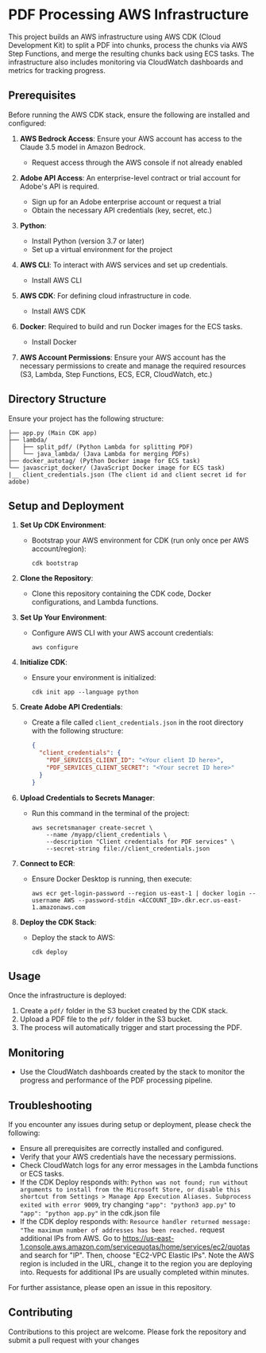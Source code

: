# PDF Processing AWS Infrastructure

This project builds an AWS infrastructure using AWS CDK (Cloud Development Kit) to split a PDF into chunks, process the chunks via AWS Step Functions, and merge the resulting chunks back using ECS tasks. The infrastructure also includes monitoring via CloudWatch dashboards and metrics for tracking progress.

## Prerequisites

Before running the AWS CDK stack, ensure the following are installed and configured:

1. **AWS Bedrock Access**: Ensure your AWS account has access to the Claude 3.5 model in Amazon Bedrock.
   - Request access through the AWS console if not already enabled

2. **Adobe API Access**: An enterprise-level contract or trial account for Adobe's API is required.
   - Sign up for an Adobe enterprise account or request a trial
   - Obtain the necessary API credentials (key, secret, etc.)

3. **Python**:
   - Install Python (version 3.7 or later)
   - Set up a virtual environment for the project

4. **AWS CLI**: To interact with AWS services and set up credentials.
   - Install AWS CLI

5. **AWS CDK**: For defining cloud infrastructure in code.
   - Install AWS CDK

6. **Docker**: Required to build and run Docker images for the ECS tasks.
   - Install Docker

7. **AWS Account Permissions**: Ensure your AWS account has the necessary permissions to create and manage the required resources (S3, Lambda, Step Functions, ECS, ECR, CloudWatch, etc.)

## Directory Structure

Ensure your project has the following structure:

```
├── app.py (Main CDK app)
├── lambda/
│   ├── split_pdf/ (Python Lambda for splitting PDF)
│   └── java_lambda/ (Java Lambda for merging PDFs)
├── docker_autotag/ (Python Docker image for ECS task)
└── javascript_docker/ (JavaScript Docker image for ECS task)
|__ client_credentials.json (The client id and client secret id for adobe)
```

## Setup and Deployment

1. **Set Up CDK Environment**:
   - Bootstrap your AWS environment for CDK (run only once per AWS account/region):
     ```
     cdk bootstrap
     ```

2. **Clone the Repository**:
   - Clone this repository containing the CDK code, Docker configurations, and Lambda functions.

3. **Set Up Your Environment**:
   - Configure AWS CLI with your AWS account credentials:
     ```
     aws configure
     ```

4. **Initialize CDK**:
   - Ensure your environment is initialized:
     ```
     cdk init app --language python
     ```

5. **Create Adobe API Credentials**:
   - Create a file called `client_credentials.json` in the root directory with the following structure:
     ```json
     {
       "client_credentials": {
         "PDF_SERVICES_CLIENT_ID": "<Your client ID here>",
         "PDF_SERVICES_CLIENT_SECRET": "<Your secret ID here>"
       }
     }
     ```

6. **Upload Credentials to Secrets Manager**:
   - Run this command in the terminal of the project:
     ```
     aws secretsmanager create-secret \
         --name /myapp/client_credentials \
         --description "Client credentials for PDF services" \
         --secret-string file://client_credentials.json
     ```

7. **Connect to ECR**:
   - Ensure Docker Desktop is running, then execute:
     ```
     aws ecr get-login-password --region us-east-1 | docker login --username AWS --password-stdin <ACCOUNT_ID>.dkr.ecr.us-east-1.amazonaws.com
     ```

8. **Deploy the CDK Stack**:
   - Deploy the stack to AWS:
     ```
     cdk deploy
     ```

## Usage

Once the infrastructure is deployed:

1. Create a `pdf/` folder in the S3 bucket created by the CDK stack.
2. Upload a PDF file to the `pdf/` folder in the S3 bucket.
3. The process will automatically trigger and start processing the PDF.

## Monitoring

- Use the CloudWatch dashboards created by the stack to monitor the progress and performance of the PDF processing pipeline.

## Troubleshooting

If you encounter any issues during setup or deployment, please check the following:

- Ensure all prerequisites are correctly installed and configured.
- Verify that your AWS credentials have the necessary permissions.
- Check CloudWatch logs for any error messages in the Lambda functions or ECS tasks. 
- If the CDK Deploy responds with: ` Python was not found; run without arguments to install from the Microsoft Store, or disable this shortcut from Settings > Manage App Execution Aliases.
Subprocess exited with error 9009 `, try changing ` "app": "python3 app.py" ` to  ` "app": "python app.py" ` in the cdk.json file
- If the CDK deploy responds with: ` Resource handler returned message: "The maximum number of addresses has been reached. ` request additional IPs from AWS. Go to https://us-east-1.console.aws.amazon.com/servicequotas/home/services/ec2/quotas and search for "IP". Then, choose "EC2-VPC Elastic IPs". Note the AWS region is included in the URL, change it to the region you are deploying into. Requests for additional IPs are usually completed within minutes.

For further assistance, please open an issue in this repository.

## Contributing

Contributions to this project are welcome. Please fork the repository and submit a pull request with your changes
